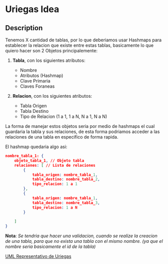 # Uriegas Idea

## Description

Tenemos X cantidad de tablas, por lo que deberiamos usar Hashmaps para establecer la relacion que existe entre estas tablas, basicamente lo que quiero hacer son 2 Objetos principalemente:

1. **Tabla**, con los siguientes atributos:

   - Nombre
   - Atributos (Hashmap)
   - Clave Primaria
   - Claves Foraneas

2. **Relacion**, con los siguientes atributos:
   - Tabla Origen
   - Tabla Destino
   - Tipo de Relacion (1 a 1, 1 a N, N a 1, N a N)

La forma de manejar estos objetos seria por medio de hashmaps el cual guardaria la tabla y sus relaciones, de esta forma podriamos acceder a las relaciones de una tabla en especifico de forma rapida.

El hashmap quedaria algo asi:

```JSON
nombre_tabla_1: {
    objeto_tabla_1, // Objeto tabla
    relaciones: [ // Lista de relaciones
        {
            tabla_origen: nombre_tabla_1,
            tabla_destino: nombre_tabla_2,
            tipo_relacion: 1 a 1
        },
        {
            tabla_origen: nombre_tabla_1,
            tabla_destino: nombre_tabla_3,
            tipo_relacion: 1 a N
        }
    
    ]
}
```

 **Nota**: _Se tendria que hacer una validacion, cuando se realize la creacion de una tabla, para que no exista una tabla con el mismo nombre. (ya que el nombre seria basicamente el id de la tabla)_

[UML Representativo de Uriegas](representacionUriegas.uxf)

